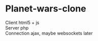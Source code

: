 Planet-wars-clone
=================

Client html5 + js<br>
Server php<br>
Connection ajax, maybe websockets later